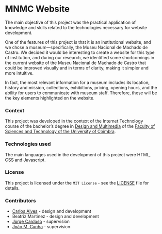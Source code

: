 # MNMC Website

The main objective of this project was the practical application of knowledge and skills related to the technologies necessary for website development.

One of the features of this project is that it is an institutional website, and we chose a museum—specifically, the Museu Nacional de Machado de Castro. We decided it would be interesting to create a website for this type of institution, and during our research, we identified some shortcomings in the current website of the Museu Nacional de Machado de Castro that could be improved visually and in terms of clarity, making it simpler and more intuitive.

In fact, the most relevant information for a museum includes its location, history and mission, collections, exhibitions, pricing, opening hours, and the ability for users to communicate with museum staff. Therefore, these will be the key elements highlighted on the website.

### Context

This project was developed in the context of the Internet Technology course of the bachelor’s degree in [Design and Multimedia](https://dm.dei.uc.pt/en/about/) of the [Faculty of Sciences and Technology of the University of Coimbra](https://www.uc.pt/fctuc/). 

### Technologies used

The main languages used in the development of this project were HTML, CSS and Javascript.

### License

This project is licensed under the `MIT License` - see the [LICENSE](LICENSE) file for details.

### Contributors

- [Carlos Alves](https://github.com/carlosjalves) - design and development
- Beatriz Martinez - design and development
- [Jorge Cardoso](https://www.cisuc.uc.pt/en/people/jorgecardoso) - supervision
- [João M. Cunha](https://cdv.dei.uc.pt/people/joao-cunha) - supervision

